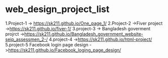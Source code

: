 # web_design_project_list

1.Project-1 -> https://sk211.github.io/One_page_1/
2.Project-2 ->Fiver project ->https://sk211.github.io/fiver-1/
3.project-3 -> Bangladesh goverment projrct ->https://sk211.github.io/Bangladesh_government_website-seip_assessmen_2-/
4.project-4 ->https://sk211.github.io/html-project/
5.project-5 Facebook login page design ->https://sk211.github.io/Facebook_loging_page_design/

